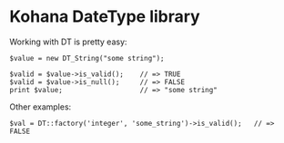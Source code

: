 Kohana DateType library
====================

Working with DT is pretty easy: 

	$value = new DT_String("some string");

	$valid = $value->is_valid(); 	// => TRUE
	$valid = $value->is_null(); 	// => FALSE
	print $value; 					// => "some string"

Other examples:

	$val = DT::factory('integer', 'some_string')->is_valid();	// => FALSE



